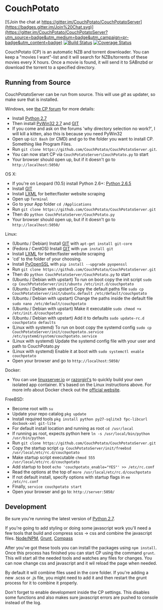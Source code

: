 CouchPotato
=====

[![Join the chat at https://gitter.im/CouchPotato/CouchPotatoServer](https://badges.gitter.im/Join%20Chat.svg)](https://gitter.im/CouchPotato/CouchPotatoServer?utm_source=badge&utm_medium=badge&utm_campaign=pr-badge&utm_content=badge)
[![Build Status](https://travis-ci.org/CouchPotato/CouchPotatoServer.svg?branch=master)](https://travis-ci.org/CouchPotato/CouchPotatoServer)
[![Coverage Status](https://coveralls.io/repos/CouchPotato/CouchPotatoServer/badge.svg?branch=master&service=github)](https://coveralls.io/github/CouchPotato/CouchPotatoServer?branch=master)

CouchPotato (CP) is an automatic NZB and torrent downloader. You can keep a "movies I want"-list and it will search for NZBs/torrents of these movies every X hours.
Once a movie is found, it will send it to SABnzbd or download the torrent to a specified directory.


## Running from Source

CouchPotatoServer can be run from source. This will use *git* as updater, so make sure that is installed.

Windows, see [the CP forum](http://couchpota.to/forum/showthread.php?tid=14) for more details:

* Install [Python 2.7](http://www.python.org/download/releases/2.7.3/)
* Then install [PyWin32 2.7](http://sourceforge.net/projects/pywin32/files/pywin32/Build%20217/) and [GIT](http://git-scm.com/)
* If you come and ask on the forums 'why directory selection no work?', I will kill a kitten, also this is because you need PyWin32
* Open up `Git Bash` (or CMD) and go to the folder you want to install CP. Something like Program Files.
* Run `git clone https://github.com/CouchPotato/CouchPotatoServer.git`.
* You can now start CP via `CouchPotatoServer\CouchPotato.py` to start
* Your browser should open up, but if it doesn't go to `http://localhost:5050/`

OS X:

* If you're on Leopard (10.5) install Python 2.6+: [Python 2.6.5](http://www.python.org/download/releases/2.6.5/)
* Install [GIT](http://git-scm.com/)
* Install [LXML](http://lxml.de/installation.html) for better/faster website scraping 
* Open up `Terminal`
* Go to your App folder `cd /Applications`
* Run `git clone https://github.com/CouchPotato/CouchPotatoServer.git`
* Then do `python CouchPotatoServer/CouchPotato.py`
* Your browser should open up, but if it doesn't go to `http://localhost:5050/`

Linux:

* (Ubuntu / Debian) Install [GIT](http://git-scm.com/) with `apt-get install git-core`
* (Fedora / CentOS) Install [GIT](http://git-scm.com/) with `yum install git`
* Install [LXML](http://lxml.de/installation.html) for better/faster website scraping 
* 'cd' to the folder of your choosing.
* Install [PyOpenSSL](https://pypi.python.org/pypi/pyOpenSSL) with `pip install --upgrade pyopenssl`
* Run `git clone https://github.com/CouchPotato/CouchPotatoServer.git`
* Then do `python CouchPotatoServer/CouchPotato.py` to start
* (Ubuntu / Debian with upstart) To run on boot copy the init script `sudo cp CouchPotatoServer/init/ubuntu /etc/init.d/couchpotato`
* (Ubuntu / Debian with upstart) Copy the default paths file `sudo cp CouchPotatoServer/init/ubuntu.default /etc/default/couchpotato`
* (Ubuntu / Debian with upstart) Change the paths inside the default file `sudo nano /etc/default/couchpotato`
* (Ubuntu / Debian with upstart) Make it executable `sudo chmod +x /etc/init.d/couchpotato`
* (Ubuntu / Debian with upstart) Add it to defaults `sudo update-rc.d couchpotato defaults`
* (Linux with systemd) To run on boot copy the systemd config `sudo cp CouchPotatoServer/init/couchpotato.service /etc/systemd/system/couchpotato.service`
* (Linux with systemd) Update the systemd config file with your user and path to CouchPotato.py
* (Linux with systemd) Enable it at boot with `sudo systemctl enable couchpotato`
* Open your browser and go to `http://localhost:5050/`

Docker:
* You can use [linuxserver.io](https://github.com/linuxserver/docker-couchpotato) or [razorgirl's](https://github.com/razorgirl/docker-couchpotato) to quickly build your own isolated app container. It's based on the Linux instructions above. For more info about Docker check out the [official website](https://www.docker.com).

FreeBSD:

* Become root with `su`
* Update your repo catalog `pkg update`
* Install required tools `pkg install python py27-sqlite3 fpc-libcurl docbook-xml git-lite`
* For default install location and running as root `cd /usr/local`
* If running as root, expects python here `ln -s /usr/local/bin/python /usr/bin/python`
* Run `git clone https://github.com/CouchPotato/CouchPotatoServer.git`
* Copy the startup script `cp CouchPotatoServer/init/freebsd /usr/local/etc/rc.d/couchpotato`
* Make startup script executable `chmod 555 /usr/local/etc/rc.d/couchpotato`
* Add startup to boot `echo 'couchpotato_enable="YES"' >> /etc/rc.conf`
* Read the options at the top of `more /usr/local/etc/rc.d/couchpotato`
* If not default install, specify options with startup flags in `ee /etc/rc.conf`
* Finally, `service couchpotato start`
* Open your browser and go to: `http://server:5050/`


## Development

Be sure you're running the latest version of [Python 2.7](http://python.org/).

If you're going to add styling or doing some javascript work you'll need a few tools that build and compress scss -> css and combine the javascript files. [Node/NPM](https://nodejs.org/), [Grunt](http://gruntjs.com/installing-grunt), [Compass](http://compass-style.org/install/)

After you've got these tools you can install the packages using `npm install`. Once this process has finished you can start CP using the command `grunt`. This will start all the needed tools and watches any files for changes.
You can now change css and javascript and it wil reload the page when needed.

By default it will combine files used in the core folder. If you're adding a new .scss or .js file, you might need to add it and then restart the grunt process for it to combine it properly.

Don't forget to enable development inside the CP settings. This disables some functions and also makes sure javascript errors are pushed to console instead of the log.
